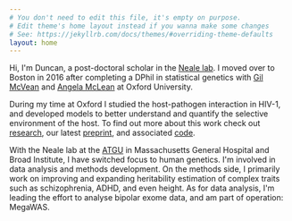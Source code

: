 ```yaml
---
# You don't need to edit this file, it's empty on purpose.
# Edit theme's home layout instead if you wanna make some changes
# See: https://jekyllrb.com/docs/themes/#overriding-theme-defaults
layout: home
---
```


<!-- #avatar {
    /* This image is 687 wide by 1024 tall, similar to your aspect ratio */
    background-image: 'assets/me.jpg;
    
    /* make a square container */
    width: 150px;
    height: 150px;

    /* fill the container, preserving aspect ratio, and cropping to fit */
    background-size: cover;

    /* center the image vertically and horizontally */
    background-position: center;

    /* round the edges to a circle with border radius 1/2 container size */
    border-radius: 50%;
}

<div id="avatar"></div> -->

Hi, I'm Duncan, a post-doctoral scholar in the <a href="http://www.nealelab.is/">Neale lab</a>. I moved over to Boston in 2016 after completing a DPhil in statistical genetics with <a href="https://www.bdi.ox.ac.uk/team/gilean-mcvean/">Gil McVean</a> and <a href="http://www.zoo.ox.ac.uk/people/view/mclean_ar.htm">Angela McLean</a> at Oxford University.

During my time at Oxford I studied the host-pathogen interaction in HIV-1, and developed models to better understand and quantify the selective environment of the host. To find out more about this work check out <a href="/research">research</a>, our latest <a href="http://www.biorxiv.org/content/early/2017/06/25/155242">preprint</a>, and associated <a href="https://github.com/astheeggeggs/mcqueen">code</a>.

With the Neale lab at the <a href="https://www.atgu.mgh.harvard.edu">ATGU</a> in Massachusetts General Hospital and Broad Institute, I have switched focus to human genetics. I'm involved in data analysis and methods development. On the methods side, I primarily work on improving and expanding heritability estimation of complex traits such as schizophrenia, ADHD, and even height. As for data analysis, I'm leading the effort to analyse bipolar exome data, and am part of operation: MegaWAS.